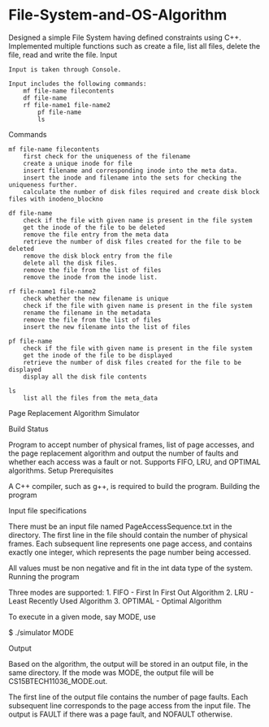 # File-System-and-OS-Algorithm

Designed a simple File System having defined constraints using C++. Implemented multiple functions such as create a file, list all files, delete the file, read and write the file.
Input

    Input is taken through Console.

    Input includes the following commands:
        mf file-name filecontents
        df file-name
        rf file-name1 file-name2
            pf file-name
            ls

Commands

    mf file-name filecontents
        first check for the uniqueness of the filename
        create a unique inode for file
        insert filename and corresponding inode into the meta data.
        insert the inode and filename into the sets for checking the uniqueness further.
        calculate the number of disk files required and create disk block files with inodeno_blockno

    df file-name
        check if the file with given name is present in the file system
        get the inode of the file to be deleted
        remove the file entry from the meta data
        retrieve the number of disk files created for the file to be deleted
        remove the disk block entry from the file
        delete all the disk files.
        remove the file from the list of files
        remove the inode from the inode list.

    rf file-name1 file-name2
        check whether the new filename is unique
        check if the file with given name is present in the file system
        rename the filename in the metadata
        remove the file from the list of files
        insert the new filename into the list of files

    pf file-name
        check if the file with given name is present in the file system
        get the inode of the file to be displayed
        retrieve the number of disk files created for the file to be displayed
        display all the disk file contents

    ls
        list all the files from the meta_data

Page Replacement Algorithm Simulator

Build Status

Program to accept number of physical frames, list of page accesses, and the page replacement algorithm and output the number of faults and whether each access was a fault or not. Supports FIFO, LRU, and OPTIMAL algorithms.
Setup
Prerequisites

A C++ compiler, such as g++, is required to build the program.
Building the program


Input file specifications

There must be an input file named PageAccessSequence.txt in the directory. The first line in the file should contain the number of physical frames. Each subsequent line represents one page access, and contains exactly one integer, which represents the page number being accessed.

All values must be non negative and fit in the int data type of the system.
Running the program

Three modes are supported: 1. FIFO - First In First Out Algorithm 2. LRU - Least Recently Used Algorithm 3. OPTIMAL - Optimal Algorithm

To execute in a given mode, say MODE, use

$ ./simulator MODE

Output

Based on the algorithm, the output will be stored in an output file, in the same directory. If the mode was MODE, the output file will be CS15BTECH11036_MODE.out.

The first line of the output file contains the number of page faults. Each subsequent line corresponds to the page access from the input file. The output is FAULT if there was a page fault, and NOFAULT otherwise.

